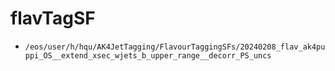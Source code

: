 # flavTagSF

- `/eos/user/h/hqu/AK4JetTagging/FlavourTaggingSFs/20240208_flav_ak4puppi_OS__extend_xsec_wjets_b_upper_range__decorr_PS_uncs`
